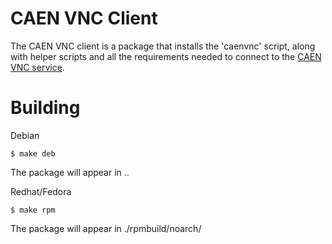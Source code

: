 CAEN VNC Client
===============

The CAEN VNC client is a package that installs the 'caenvnc' script, along with helper scripts and all the requirements needed to connect to the [CAEN VNC service](http://www.engin.umich.edu/caen/connect/vnc.html).

Building
========

Debian

    $ make deb

The package will appear in ..

Redhat/Fedora

    $ make rpm

The package will appear in ./rpmbuild/noarch/
